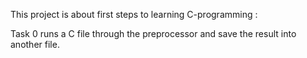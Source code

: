 This project is about first steps to learning C-programming :  

Task 0 runs a C file through the preprocessor and save the result into another file.
